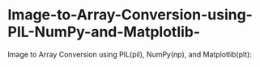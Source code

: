 # Image-to-Array-Conversion-using-PIL-NumPy-and-Matplotlib-
Image to Array Conversion using PIL(pil), NumPy(np), and Matplotlib(plt):
